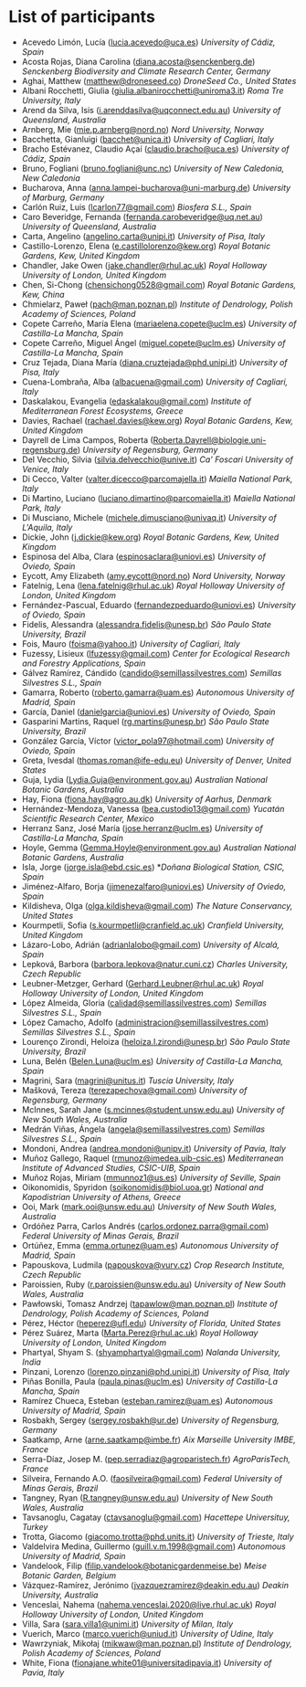 # List of participants

* Acevedo Limón, Lucía (lucia.acevedo@uca.es) *University of Cádiz, Spain*
* Acosta Rojas, Diana Carolina (diana.acosta@senckenberg.de) *Senckenberg Biodiversity and Climate Research Center, Germany*
* Aghai, Matthew (matthew@droneseed.co) *DroneSeed Co., United States*
* Albani Rocchetti, Giulia (giulia.albanirocchetti@uniroma3.it) *Roma Tre University, Italy*
* Arend da Silva, Isis (i.arenddasilva@uqconnect.edu.au) *University of Queensland, Australia*
* Arnberg, Mie (mie.p.arnberg@nord.no) *Nord University, Norway*
* Bacchetta, Gianluigi (bacchet@unica.it) *University of Cagliari, Italy*
* Bracho Estévanez, Claudio Açaí (claudio.bracho@uca.es) *University of Cádiz, Spain*
* Bruno, Fogliani (bruno.fogliani@unc.nc) *University of New Caledonia, New Caledonia*
* Bucharova, Anna (anna.lampei-bucharova@uni-marburg.de) *University of Marburg, Germany*
* Carlón Ruiz, Luis (lcarlon77@gmail.com) *Biosfera S.L., Spain*
* Caro Beveridge, Fernanda (fernanda.carobeveridge@uq.net.au) *University of Queensland, Australia*
* Carta, Angelino (angelino.carta@unipi.it) *University of Pisa, Italy*
* Castillo-Lorenzo, Elena (e.castillolorenzo@kew.org) *Royal Botanic Gardens, Kew, United Kingdom*
* Chandler, Jake Owen (jake.chandler@rhul.ac.uk) *Royal Holloway University of London, United Kingdom*
* Chen, Si-Chong (chensichong0528@gmail.com) *Royal Botanic Gardens, Kew, China*
* Chmielarz, Paweł (pach@man.poznan.pl) *Institute of Dendrology, Polish Academy of Sciences, Poland*
* Copete Carreño, María Elena (mariaelena.copete@uclm.es) *University of Castilla-La Mancha, Spain*
* Copete Carreño, Miguel Ángel (miguel.copete@uclm.es) *University of Castilla-La Mancha, Spain*
* Cruz Tejada, Diana María (diana.cruztejada@phd.unipi.it) *University of Pisa, Italy*
* Cuena-Lombraña, Alba (albacuena@gmail.com) *University of Cagliari, Italy*
* Daskalakou, Evangelia (edaskalakou@gmail.com) *Institute of Mediterranean Forest Ecosystems, Greece*
* Davies, Rachael (rachael.davies@kew.org) *Royal Botanic Gardens, Kew, United Kingdom*
* Dayrell de Lima Campos, Roberta (Roberta.Dayrell@biologie.uni-regensburg.de) *University of Regensburg, Germany*
* Del Vecchio, Silvia (silvia.delvecchio@unive.it) *Ca' Foscari University of Venice, Italy*
* Di Cecco, Valter (valter.dicecco@parcomajella.it) *Maiella National Park, Italy*
* Di Martino, Luciano (luciano.dimartino@parcomaiella.it) *Maiella National Park, Italy*
* Di Musciano, Michele (michele.dimusciano@univaq.it) *University of L'Aquila, Italy*
* Dickie, John (j.dickie@kew.org) *Royal Botanic Gardens, Kew, United Kingdom*
* Espinosa del Alba, Clara (espinosaclara@uniovi.es) *University of Oviedo, Spain*
* Eycott, Amy Elizabeth (amy.eycott@nord.no) *Nord University, Norway*
* Fatelnig, Lena (lena.fatelnig@rhul.ac.uk) *Royal Holloway University of London, United Kingdom*
* Fernández-Pascual, Eduardo (fernandezpeduardo@uniovi.es) *University of Oviedo, Spain*
* Fidelis, Alessandra (alessandra.fidelis@unesp.br) *São Paulo State University, Brazil*
* Fois, Mauro (foisma@yahoo.it) *University of Cagliari, Italy*
* Fuzessy, Lisieux (lfuzessy@gmail.com) *Center for Ecological Research and Forestry Applications, Spain*
* Gálvez Ramírez, Cándido (candido@semillassilvestres.com) *Semillas Silvestres S.L., Spain*
* Gamarra, Roberto (roberto.gamarra@uam.es) *Autonomous University of Madrid, Spain*
* García, Daniel (danielgarcia@uniovi.es) *University of Oviedo, Spain*
* Gasparini Martins, Raquel (rg.martins@unesp.br) *São Paulo State University, Brazil*
* González García, Víctor (victor_pola97@hotmail.com) *University of Oviedo, Spain*
* Greta, Ivesdal (thomas.roman@ife-edu.eu) *University of Denver, United States*
* Guja, Lydia (Lydia.Guja@environment.gov.au) *Australian National Botanic Gardens, Australia*
* Hay, Fiona (fiona.hay@agro.au.dk) *University of Aarhus, Denmark*
* Hernández-Mendoza, Vanessa (bea.custodio13@gmail.com) *Yucatán Scientific Research Center, Mexico*
* Herranz Sanz, José María (jose.herranz@uclm.es) *University of Castilla-La Mancha, Spain*
* Hoyle, Gemma (Gemma.Hoyle@environment.gov.au) *Australian National Botanic Gardens, Australia*
* Isla, Jorge (jorge.isla@ebd.csic.es) **Doñana Biological Station, CSIC, Spain*
* Jiménez-Alfaro, Borja (jimenezalfaro@uniovi.es) *University of Oviedo, Spain*
* Kildisheva, Olga (olga.kildisheva@gmail.com) *The Nature Conservancy, United States*
* Kourmpetli, Sofia (s.kourmpetli@cranfield.ac.uk) *Cranfield University, United Kingdom*
* Lázaro-Lobo, Adrián (adrianlalobo@gmail.com) *University of Alcalá, Spain*
* Lepková, Barbora (barbora.lepkova@natur.cuni.cz) *Charles University, Czech Republic*
* Leubner-Metzger, Gerhard (Gerhard.Leubner@rhul.ac.uk) *Royal Holloway University of London, United Kingdom*
* López Almeida, Gloria (calidad@semillassilvestres.com) *Semillas Silvestres S.L., Spain*
* López Camacho, Adolfo (administracion@semillassilvestres.com) *Semillas Silvestres S.L., Spain*
* Lourenço Zirondi, Heloiza (heloiza.l.zirondi@unesp.br) *São Paulo State University, Brazil*
* Luna, Belén (Belen.Luna@uclm.es) *University of Castilla-La Mancha, Spain*
* Magrini, Sara (magrini@unitus.it) *Tuscia University, Italy*
* Mašková, Tereza (terezapechova@gmail.com) *University of Regensburg, Germany*
* McInnes, Sarah Jane (s.mcinnes@student.unsw.edu.au) *University of New South Wales, Australia*
* Medrán Viñas, Ángela (angela@semillassilvestres.com) *Semillas Silvestres S.L., Spain*
* Mondoni, Andrea (andrea.mondoni@unipv.it) *University of Pavia, Italy*
* Muñoz Gallego, Raquel (rmunoz@imedea.uib-csic.es) *Mediterranean Institute of Advanced Studies, CSIC-UIB, Spain*
* Muñoz Rojas, Miriam (mmunnoz1@us.es) *University of Seville, Spain*
* Oikonomidis, Spyridon (soikonomidis@biol.uoa.gr) *National and Kapodistrian University of Athens, Greece*
* Ooi, Mark (mark.ooi@unsw.edu.au) *University of New South Wales, Australia*
* Ordóñez Parra, Carlos Andrés (carlos.ordonez.parra@gmail.com) *Federal University of Minas Gerais, Brazil*
* Ortúñez, Emma (emma.ortunez@uam.es) *Autonomous University of Madrid, Spain*
* Papouskova, Ludmila (papouskova@vurv.cz) *Crop Research Institute, Czech Republic*
* Paroissien, Ruby (r.paroissien@unsw.edu.au) *University of New South Wales, Australia*
* Pawłowski, Tomasz Andrzej (tapawlow@man.poznan.pl) *Institute of Dendrology, Polish Academy of Sciences, Poland*
* Pérez, Héctor (heperez@ufl.edu) *University of Florida, United States*
* Pérez Suárez, Marta (Marta.Perez@rhul.ac.uk) *Royal Holloway University of London, United Kingdom*
* Phartyal, Shyam S. (shyamphartyal@gmail.com) *Nalanda University, India*
* Pinzani, Lorenzo (lorenzo.pinzani@phd.unipi.it) *University of Pisa, Italy*
* Piñas Bonilla, Paula (paula.pinas@uclm.es) *University of Castilla-La Mancha, Spain*
* Ramírez Chueca, Esteban (esteban.ramirez@uam.es) *Autonomous University of Madrid, Spain*
* Rosbakh, Sergey (sergey.rosbakh@ur.de) *University of Regensburg, Germany*
* Saatkamp, Arne (arne.saatkamp@imbe.fr) *Aix Marseille University IMBE, France*
* Serra-Díaz, Josep M. (pep.serradiaz@agroparistech.fr) *AgroParisTech, France*
* Silveira, Fernando A.O. (faosilveira@gmail.com) *Federal University of Minas Gerais, Brazil*
* Tangney, Ryan (R.tangney@unsw.edu.au) *University of New South Wales, Australia*
* Tavsanoglu, Cagatay (ctavsanoglu@gmail.com) *Hacettepe Universituy, Turkey*
* Trotta, Giacomo (giacomo.trotta@phd.units.it) *University of Trieste, Italy*
* Valdelvira Medina, Guillermo (guill.v.m.1998@gmail.com) *Autonomous University of Madrid, Spain*
* Vandelook, Filip (filip.vandelook@botanicgardenmeise.be) *Meise Botanic Garden, Belgium*
* Vázquez-Ramírez, Jerónimo (jvazquezramirez@deakin.edu.au) *Deakin University, Australia*
* Venceslai, Nahema (nahema.venceslai.2020@live.rhul.ac.uk) *Royal Holloway University of London, United Kingdom*
* Villa, Sara (sara.villa1@unimi.it) *University of Milan, Italy*
* Vuerich, Marco (marco.vuerich@uniud.it) *University of Udine, Italy*
* Wawrzyniak, Mikołaj (mikwaw@man.poznan.pl) *Institute of Dendrology, Polish Academy of Sciences, Poland*
* White, Fiona (fionajane.white01@universitadipavia.it) *University of Pavia, Italy*
